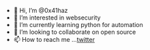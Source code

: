 - 👋 Hi, I’m @0x41haz
- 👀 I’m interested in websecurity
- 🌱 I’m currently learning python for automation
- 💞️ I’m looking to collaborate on open source
- 📫 How to reach me ...[twitter](www.twitter.com/0xilovecat)

<!---
0x41haz/0x41haz is a ✨ special ✨ repository because its `README.md` (this file) appears on your GitHub profile.
You can click the Preview link to take a look at your changes.
--->
